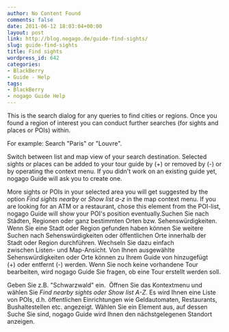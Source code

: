 ```yaml
---
author: No Content Found
comments: false
date: 2011-06-12 18:03:04+00:00
layout: post
link: http://blog.nogago.de/guide-find-sights/
slug: guide-find-sights
title: Find sights
wordpress_id: 642
categories:
- BlackBerry
- Guide - Help
tags:
- BlackBerry
- nogago Guide Help
---
```


This is the search dialog for any queries to find cities or regions. Once you found a region of interest you can conduct further searches (for sights and places or POIs) within.

For example: Search "Paris" or "Louvre".

Switch between list and map view of your search destination. Selected sights or places can be added to your tour guide by (+) or removed by (-) or by operating the context menu. If you didn't work on an existing guide yet, nogago Guide will ask you to create one.

More sights or POIs in your selected area you will get suggested by the option _Find sights nearby_ or _Show list a-z_ in the map context menu. If you are looking for an ATM or a restaurant, chose this element from the POI-list, nogago Guide will show your POI's position eventually.Suchen Sie nach Städten, Regionen oder ganz bestimmten Orten bzw. Sehenswürdigkeiten. Wenn Sie eine Stadt oder Region gefunden haben können Sie weitere Suchen nach Sehenswürdigkeiten oder öffentlichen Orte innerhalb der Stadt oder Region durchführen. Wechseln Sie dazu einfach zwischen Listen- und Map-Ansicht. Von Ihnen ausgewählte Sehenswürdigkeiten oder Orte können zu Ihrem Guide von hinzugefügt (+) oder entfernt (-) werden. Wenn Sie noch keine vorhandene Tour bearbeiten, wird nogago Guide Sie fragen, ob eine Tour erstellt werden soll.

Geben Sie z.B. "Schwarzwald" ein.  Öffnen Sie das Kontextmenu und wählen Sie _Find nearby sights _oder_ Show list A-Z_. Es wird Ihnen eine Liste von POIs, d.h. öffentlichen Einrichtungen wie Geldautomaten, Restaurants, Bushaltestellen etc. angezeigt. Wählen Sie ein Element aus, auf dessen Suche Sie sind, nogago Guide wird Ihnen den nächstgelegenen Standort anzeigen.
